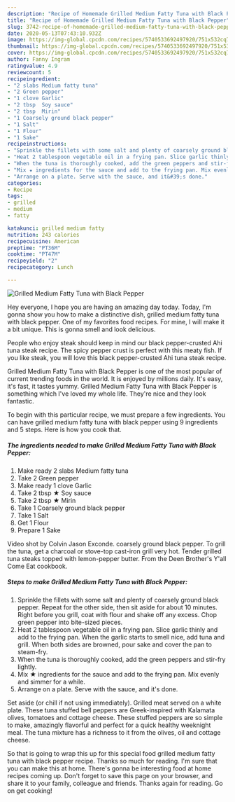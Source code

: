 ```yaml
---
description: "Recipe of Homemade Grilled Medium Fatty Tuna with Black Pepper"
title: "Recipe of Homemade Grilled Medium Fatty Tuna with Black Pepper"
slug: 3742-recipe-of-homemade-grilled-medium-fatty-tuna-with-black-pepper
date: 2020-05-13T07:43:10.932Z
image: https://img-global.cpcdn.com/recipes/5740533692497920/751x532cq70/grilled-medium-fatty-tuna-with-black-pepper-recipe-main-photo.jpg
thumbnail: https://img-global.cpcdn.com/recipes/5740533692497920/751x532cq70/grilled-medium-fatty-tuna-with-black-pepper-recipe-main-photo.jpg
cover: https://img-global.cpcdn.com/recipes/5740533692497920/751x532cq70/grilled-medium-fatty-tuna-with-black-pepper-recipe-main-photo.jpg
author: Fanny Ingram
ratingvalue: 4.9
reviewcount: 5
recipeingredient:
- "2 slabs Medium fatty tuna"
- "2 Green pepper"
- "1 clove Garlic"
- "2 tbsp  Soy sauce"
- "2 tbsp  Mirin"
- "1 Coarsely ground black pepper"
- "1 Salt"
- "1 Flour"
- "1 Sake"
recipeinstructions:
- "Sprinkle the fillets with some salt and plenty of coarsely ground black pepper. Repeat for the other side, then sit aside for about 10 minutes. Right before you grill, coat with flour and shake off any excess. Chop green pepper into bite-sized pieces."
- "Heat 2 tablespoon vegetable oil in a frying pan. Slice garlic thinly and add to the frying pan. When the garlic starts to smell nice, add tuna and grill. When both sides are browned, pour sake and cover the pan to steam-fry."
- "When the tuna is thoroughly cooked, add the green peppers and stir-fry lightly."
- "Mix ★ ingredients for the sauce and add to the frying pan. Mix evenly and simmer for a while."
- "Arrange on a plate. Serve with the sauce, and it&#39;s done."
categories:
- Recipe
tags:
- grilled
- medium
- fatty

katakunci: grilled medium fatty 
nutrition: 243 calories
recipecuisine: American
preptime: "PT36M"
cooktime: "PT47M"
recipeyield: "2"
recipecategory: Lunch

---
```



![Grilled Medium Fatty Tuna with Black Pepper](https://img-global.cpcdn.com/recipes/5740533692497920/751x532cq70/grilled-medium-fatty-tuna-with-black-pepper-recipe-main-photo.jpg)

Hey everyone, I hope you are having an amazing day today. Today, I'm gonna show you how to make a distinctive dish, grilled medium fatty tuna with black pepper. One of my favorites food recipes. For mine, I will make it a bit unique. This is gonna smell and look delicious.

People who enjoy steak should keep in mind our black pepper-crusted Ahi tuna steak recipe. The spicy pepper crust is perfect with this meaty fish. If you like steak, you will love this black pepper-crusted Ahi tuna steak recipe.

Grilled Medium Fatty Tuna with Black Pepper is one of the most popular of current trending foods in the world. It is enjoyed by millions daily. It's easy, it's fast, it tastes yummy. Grilled Medium Fatty Tuna with Black Pepper is something which I've loved my whole life. They're nice and they look fantastic.


To begin with this particular recipe, we must prepare a few ingredients. You can have grilled medium fatty tuna with black pepper using 9 ingredients and 5 steps. Here is how you cook that.

<!--inarticleads1-->

##### The ingredients needed to make Grilled Medium Fatty Tuna with Black Pepper:

1. Make ready 2 slabs Medium fatty tuna
1. Take 2 Green pepper
1. Make ready 1 clove Garlic
1. Take 2 tbsp ★ Soy sauce
1. Take 2 tbsp ★ Mirin
1. Take 1 Coarsely ground black pepper
1. Take 1 Salt
1. Get 1 Flour
1. Prepare 1 Sake


Video shot by Colvin Jason Exconde. coarsely ground black pepper. To grill the tuna, get a charcoal or stove-top cast-iron grill very hot. Tender grilled tuna steaks topped with lemon-pepper butter. From the Deen Brother&#39;s Y&#39;all Come Eat cookbook. 

<!--inarticleads2-->

##### Steps to make Grilled Medium Fatty Tuna with Black Pepper:

1. Sprinkle the fillets with some salt and plenty of coarsely ground black pepper. Repeat for the other side, then sit aside for about 10 minutes. Right before you grill, coat with flour and shake off any excess. Chop green pepper into bite-sized pieces.
1. Heat 2 tablespoon vegetable oil in a frying pan. Slice garlic thinly and add to the frying pan. When the garlic starts to smell nice, add tuna and grill. When both sides are browned, pour sake and cover the pan to steam-fry.
1. When the tuna is thoroughly cooked, add the green peppers and stir-fry lightly.
1. Mix ★ ingredients for the sauce and add to the frying pan. Mix evenly and simmer for a while.
1. Arrange on a plate. Serve with the sauce, and it&#39;s done.


Set aside (or chill if not using immediately). Grilled meat served on a white plate. These tuna stuffed bell peppers are Greek-inspired with Kalamata olives, tomatoes and cottage cheese. These stuffed peppers are so simple to make, amazingly flavorful and perfect for a quick healthy weeknight meal. The tuna mixture has a richness to it from the olives, oil and cottage cheese. 

So that is going to wrap this up for this special food grilled medium fatty tuna with black pepper recipe. Thanks so much for reading. I'm sure that you can make this at home. There's gonna be interesting food at home recipes coming up. Don't forget to save this page on your browser, and share it to your family, colleague and friends. Thanks again for reading. Go on get cooking!
